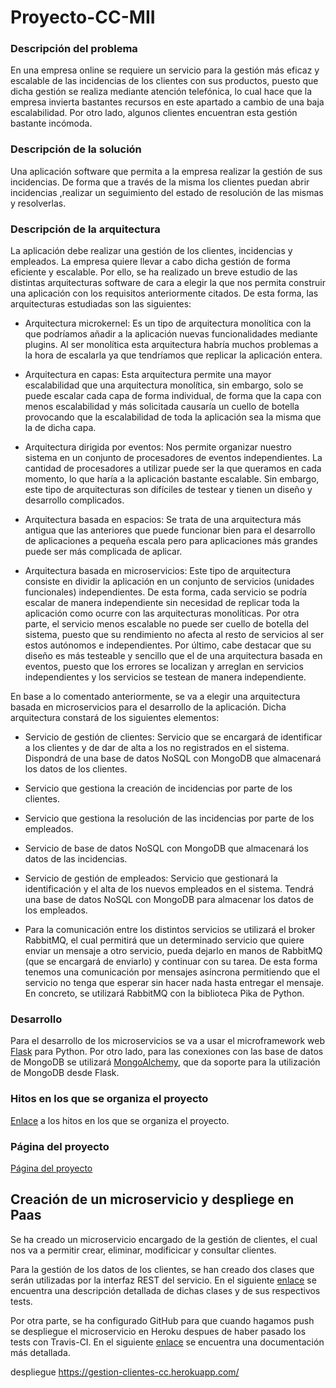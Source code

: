 # Proyecto-CC-MII

### Descripción del problema

En una empresa online se requiere un servicio para la gestión más eficaz y escalable de las incidencias de los clientes con sus productos, puesto que dicha gestión se realiza mediante atención telefónica, lo cual hace que la empresa invierta bastantes recursos en este apartado a cambio de una baja escalabilidad. Por otro lado, algunos clientes encuentran esta gestión bastante incómoda.  

### Descripción de la solución

Una aplicación software que permita a la empresa realizar la gestión de sus incidencias. De forma que a través de la misma los clientes puedan abrir incidencias ,realizar un seguimiento del estado de resolución de las mismas y resolverlas.

### Descripción de la arquitectura

La aplicación debe realizar una gestión de los clientes, incidencias y empleados. La empresa quiere llevar a cabo dicha gestión de forma eficiente y escalable. Por ello, se ha realizado un breve estudio de las distintas arquitecturas software de cara a elegir la que nos permita construir una aplicación con los requisitos anteriormente citados. De esta forma, las arquitecturas estudiadas son las siguientes:

- Arquitectura microkernel: Es un tipo de arquitectura monolítica con la que podríamos añadir a la aplicación nuevas funcionalidades mediante plugins. Al ser monolítica esta arquitectura habría muchos problemas a la hora de escalarla ya que tendríamos que replicar la aplicación entera.   

- Arquitectura en capas: Esta arquitectura permite una mayor escalabilidad que una arquitectura monolítica, sin embargo, solo se puede escalar cada capa de forma individual, de forma que la capa con menos escalabilidad y más solicitada causaría un cuello de botella provocando que la escalabilidad de toda la aplicación sea la misma que la de dicha capa.

- Arquitectura dirigida por eventos: Nos permite organizar nuestro sistema en un conjunto de procesadores de eventos independientes. La cantidad de procesadores a utilizar puede ser la que queramos en cada momento, lo que haría a la aplicación bastante escalable. Sin embargo, este tipo de arquitecturas son difíciles de testear y tienen un diseño y desarrollo complicados.

- Arquitectura basada en espacios: Se trata de una arquitectura más antigua que las anteriores que puede funcionar bien para el desarrollo de aplicaciones a pequeña escala pero para aplicaciones más grandes puede ser más complicada de aplicar.

- Arquitectura basada en microservicios: Este tipo de arquitectura consiste en dividir la aplicación en un conjunto de servicios (unidades funcionales) independientes. De esta forma, cada servicio se podría escalar de manera independiente sin necesidad de replicar toda la aplicación como ocurre con las arquitecturas monolíticas. Por otra parte, el servicio menos escalable no puede ser cuello de botella del sistema, puesto que su rendimiento no afecta al resto de servicios al ser estos autónomos e independientes. Por último, cabe destacar que su diseño es más testeable y sencillo que el de una arquitectura basada en eventos, puesto que los errores se localizan y arreglan en servicios independientes y los servicios se testean de manera independiente.

En base a lo comentado anteriormente, se va a elegir una arquitectura basada en microservicios para el desarrollo de la aplicación. Dicha arquitectura constará de los siguientes elementos:

- Servicio de gestión de clientes: Servicio que se encargará de identificar a los clientes y de dar de alta a los no registrados en el sistema. Dispondrá de una base de datos NoSQL con MongoDB que almacenará los datos de los clientes.

- Servicio que gestiona la creación de incidencias por parte de los clientes.

- Servicio que gestiona la resolución de las incidencias por parte de los empleados.

- Servicio de base de datos NoSQL con MongoDB que almacenará los datos de las incidencias.

- Servicio de gestión de empleados: Servicio que gestionará la identificación y el alta de los nuevos empleados en el sistema. Tendrá una base de datos NoSQL con MongoDB para almacenar los datos de los empleados.

- Para la comunicación entre los distintos servicios se utilizará el broker RabbitMQ, el cual permitirá que un determinado servicio que quiere enviar un mensaje a otro servicio, pueda dejarlo en manos de RabbitMQ (que se encargará de enviarlo) y continuar con su tarea. De esta forma tenemos una comunicación por mensajes asíncrona permitiendo que el servicio no tenga que esperar sin hacer nada hasta entregar el mensaje. En concreto, se utilizará RabbitMQ con la biblioteca Pika de Python.

### Desarrollo

Para el desarrollo de los microservicios se va a usar el microframework web [Flask](http://flask.pocoo.org/) para Python. Por otro lado, para las conexiones con las base de datos de MongoDB se utilizará [MongoAlchemy](https://pythonhosted.org/Flask-MongoAlchemy/), que da soporte para la utilización de MongoDB desde Flask.


### Hitos en los que se organiza el proyecto

[Enlace](https://github.com/mesagon/Proyecto-CC-MII/milestones) a los hitos en los que se organiza el proyecto.

### Página del proyecto
[Página del proyecto](https://mesagon.github.io/Proyecto-CC-MII/)

## Creación de un microservicio y despliege en Paas

Se ha creado un microservicio encargado de la gestión de clientes, el cual nos va a permitir crear, eliminar, modificicar y consultar clientes.

Para la gestión de los  datos de los clientes, se han creado dos clases que serán utilizadas por la interfaz REST del servicio. En el siguiente [enlace]() se encuentra una descripción detallada de dichas clases y de sus respectivos tests.

Por otra parte, se ha configurado GitHub para que cuando hagamos push se despliegue el microservicio en Heroku despues de haber pasado los tests con Travis-CI. En el siguiente [enlace]() se encuentra una documentación más detallada.

despliegue https://gestion-clientes-cc.herokuapp.com/
